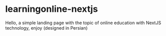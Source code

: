 # learningonline-nextjs
Hello, a simple landing page with the topic of online education with NextJS technology, enjoy (designed in Persian)
